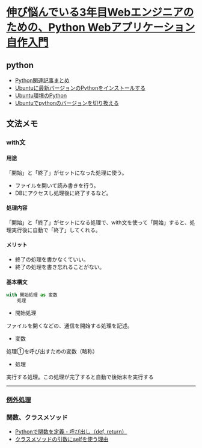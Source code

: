 # [伸び悩んでいる3年目Webエンジニアのための、Python Webアプリケーション自作入門](https://zenn.dev/bigen1925/books/introduction-to-web-application-with-python/viewer/preface)

## python

- [Python関連記事まとめ](https://note.nkmk.me/python-post-summary/)
- [Ubuntuに最新バージョンのPythonをインストールする](https://self-development.info/ubuntu%E3%81%AB%E6%9C%80%E6%96%B0%E3%83%90%E3%83%BC%E3%82%B8%E3%83%A7%E3%83%B3%E3%81%AEpython%E3%82%92%E3%82%A4%E3%83%B3%E3%82%B9%E3%83%88%E3%83%BC%E3%83%AB%E3%81%99%E3%82%8B/)
- [Ubuntu環境のPython](https://www.python.jp/install/ubuntu/index.html)
- [Ubuntuでpythonのバージョンを切り換える](https://qiita.com/piyo_parfait/items/5abbe4bee2495a62acdc)

## 文法メモ

### with文

#### 用途

「開始」と「終了」がセットになった処理に使う。

- ファイルを開いて読み書きを行う。
- DBにアクセスし処理後に終了するなど。

#### 処理内容

「開始」と「終了」がセットになる処理で、with文を使って「開始」すると、処理実行後に自動で「終了」してくれる。

#### メリット

- 終了の処理を書かなくていい。
- 終了の処理を書き忘れることがない。

#### 基本構文

```python
with 開始処理 as 変数
    処理
```

- 開始処理

ファイルを開くなどの、通信を開始する処理を記述。

- 変数

処理①を呼び出すための変数（略称）

- 処理

実行する処理。この処理が完了すると自動で後始末を実行する

---

### [例外処理](https://note.nkmk.me/python-try-except-else-finally/)

### 関数、クラスメソッド

- [Pythonで関数を定義・呼び出し（def, return）](https://note.nkmk.me/python-function-def-return/)
- [クラスメソッドの引数にselfを使う理由](https://codor.co.jp/python/reason-to-use-self)
